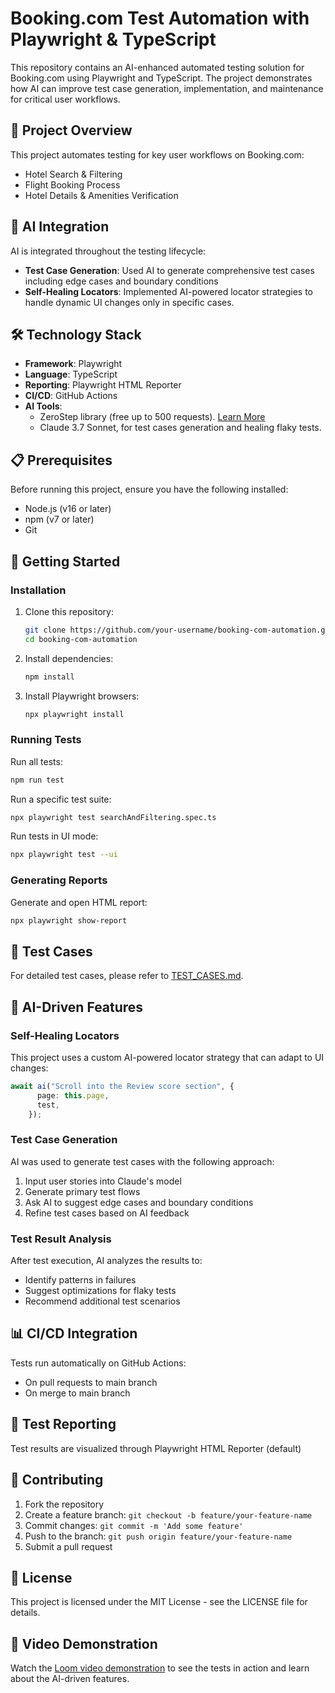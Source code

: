 # Booking.com Test Automation with Playwright & TypeScript

This repository contains an AI-enhanced automated testing solution for Booking.com using Playwright and TypeScript.
The project demonstrates how AI can improve test case generation, implementation, and maintenance for critical user workflows.

## 🎯 Project Overview

This project automates testing for key user workflows on Booking.com:
- Hotel Search & Filtering
- Flight Booking Process
- Hotel Details & Amenities Verification

## 🧠 AI Integration

AI is integrated throughout the testing lifecycle:

- **Test Case Generation**: Used AI to generate comprehensive test cases including edge cases and boundary conditions
- **Self-Healing Locators**: Implemented AI-powered locator strategies to handle dynamic UI changes only in specific cases.

## 🛠️ Technology Stack

- **Framework**: Playwright
- **Language**: TypeScript
- **Reporting**: Playwright HTML Reporter
- **CI/CD**: GitHub Actions
- **AI Tools**:
  - ZeroStep library (free up to 500 requests). [Learn More](https://github.com/zerostep-ai/zerostep)
  - Claude 3.7 Sonnet, for test cases generation and healing flaky tests.

## 📋 Prerequisites

Before running this project, ensure you have the following installed:

- Node.js (v16 or later)
- npm (v7 or later)
- Git

## 🚀 Getting Started

### Installation

1. Clone this repository:
   ```bash
   git clone https://github.com/your-username/booking-com-automation.git
   cd booking-com-automation
   ```

2. Install dependencies:
   ```bash
   npm install
   ```

3. Install Playwright browsers:
   ```bash
   npx playwright install
   ```

### Running Tests

Run all tests:
```bash
npm run test
```

Run a specific test suite:
```bash
npx playwright test searchAndFiltering.spec.ts
```

Run tests in UI mode:
```bash
npx playwright test --ui
```

### Generating Reports

Generate and open HTML report:
```bash
npx playwright show-report
```

## 🧪 Test Cases

For detailed test cases, please refer to [TEST_CASES.md](./TEST_CASES.md).

## 🤖 AI-Driven Features

### Self-Healing Locators

This project uses a custom AI-powered locator strategy that can adapt to UI changes:

```typescript
await ai("Scroll into the Review score section", {
      page: this.page,
      test,
    });
```

### Test Case Generation

AI was used to generate test cases with the following approach:
1. Input user stories into Claude's model
2. Generate primary test flows
3. Ask AI to suggest edge cases and boundary conditions
4. Refine test cases based on AI feedback

### Test Result Analysis

After test execution, AI analyzes the results to:
- Identify patterns in failures
- Suggest optimizations for flaky tests
- Recommend additional test scenarios

## 📊 CI/CD Integration

Tests run automatically on GitHub Actions:
- On pull requests to main branch
- On merge to main branch

## 📝 Test Reporting

Test results are visualized through Playwright HTML Reporter (default)

## 🤝 Contributing

1. Fork the repository
2. Create a feature branch: `git checkout -b feature/your-feature-name`
3. Commit changes: `git commit -m 'Add some feature'`
4. Push to the branch: `git push origin feature/your-feature-name`
5. Submit a pull request

## 📄 License

This project is licensed under the MIT License - see the LICENSE file for details.

## 🎥 Video Demonstration

Watch the [Loom video demonstration](https://www.loom.com/share/your-video-id) to see the tests in action and learn about the AI-driven features.
